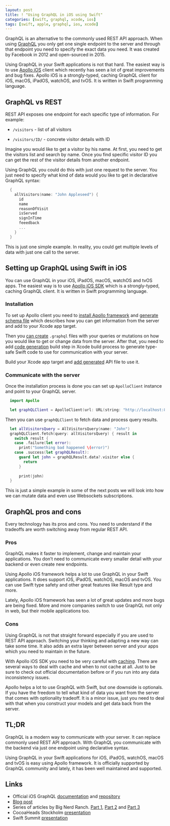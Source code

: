 ```yaml
---
layout: post
title: ! "Using GraphQL in iOS using Swift"
categories: [swift, graphql, xcode, ios]
tags: [swift, apple, graphql, ios, xcode]
---
```


GraphQL is an alternative to the commonly used REST API approach. When using [GraphQL](https://graphql.org/) you only get one single endpoint to the server and through that endpoint you need to specify the exact data you need. It was created by Facebook in 2012 and open-sourced in 2015.

Using GraphQL in your Swift applications is not that hard. The easiest way is to use [Apollo iOS](https://github.com/apollographql/apollo-ios) client which recently has seen a lot of great improvements and bug fixes. Apollo iOS is a strongly-typed, caching GraphQL client for iOS, macOS, iPadOS, watchOS, and tvOS. It is written in Swift programming language.

<!--more-->

## GraphQL vs REST

REST API exposes one endpoint for each specific type of information. For example:

* `/visitors` - list of all visitors

* `/visitors/ID/` - concrete visitor details with ID

Imagine you would like to get a visitor by his name. At first, you need to get the visitors list and search by name. Once you find specific visitor ID you can get the rest of the visitor details from another endpoint.

Using GraphQL you could do this with just one request to the server. You just need to specify what kind of data would you like to get in declarative GraphQL syntax:

```swift
  {
    allVisitors(name: "John Appleseed") {
      id
      name
      reasonOfVisit
      isServed
      signInTime
      feeedback
      ...
    } 
  }
```

This is just one simple example. In reality, you could get multiple levels of data with just one call to the server.

## Setting up GraphQL using Swift in iOS

You can use GraphQL in your iOS, iPadOS, macOS, watchOS and tvOS apps. The easiest way is to use [Apollo iOS SDK](https://github.com/apollographql/apollo-ios) which is a strongly-typed, caching GraphQL client. It is written in Swift programming language.

### Installation

To set up Apollo client you need to [install Apollo framework](https://www.apollographql.com/docs/ios/installation/#installing-the-apollo-framework) and [generate schema file](https://www.apollographql.com/docs/ios/installation/#adding-a-schema-file-to-your-target-directory) which describes how you can get information from the server and add to your Xcode app target.

Then you [can create](https://www.apollographql.com/docs/ios/installation/#creating-graphql-files-with-your-queries-or-mutations) `.graphql` files with your queries or mutations on how you would like to get or change data from the server. After that, you need to add [code generation](https://www.apollographql.com/docs/ios/installation/#adding-a-code-generation-build-step) build step in Xcode build process to generate type-safe Swift code to use for communication with your server.

Build your Xcode app target and [add generated](https://www.apollographql.com/docs/ios/installation/#adding-the-generated-api-file-to-your-target) API file to use it.

### Communicate with the server

Once the installation process is done you can set up `ApolloClient` instance and point to your GraphQL server.

```swift
  import Apollo

  let graphQLClient = ApolloClient(url: URL(string: "http://localhost:8080/graphql")!)
```
 
Then you can use `graphQLClient` to fetch data and process query results.

```swift
  let allVisitorsQuery = AllVisitorsQuery(name: "John")
  graphQLClient.fetch(query: allVisitorsQuery) { result in
    switch result {
    case .failure(let error):
      print("Something bad happened \(error)")
    case .success(let graphQLResult):
      guard let john = graphQLResult.data?.visitor else {
        return
      }
      
      print(john)  
  }
```

This is just a simple example in some of the next posts we will look into how we can mutate data and even use Websockets subscriptions.

## GraphQL pros and cons

Every technology has its pros and cons. You need to understand if the tradeoffs are worth switching away from regular REST API.

### Pros

GraphQL makes it faster to implement, change and maintain your applications. You don’t need to communicate every smaller detail with your backend or even create new endpoints.

Using Apollo iOS framework helps a lot to use GraphQL in your Swift applications. It does support iOS, iPadOS, watchOS, macOS and tvOS. You can use Swift type safety and other great features like Result type and more. 

Lately, Apollo iOS framework has seen a lot of great updates and more bugs are being fixed. More and more companies switch to use GraphQL not only in web, but their mobile applications too.

### Cons

Using GraphQL is not that straight forward especially if you are used to REST API approach. Switching your thinking and adapting a new way can take some time. It also adds an extra layer between server and your apps which you need to maintain in the future.

With Apollo iOS SDK you need to be very careful with [caching](https://www.apollographql.com/docs/ios/watching-queries/). There are several ways to deal with cache and when to not cache at all. Just to be sure to check out official documentation before or if you run into any data inconsistency issues.

Apollo helps a lot to use GraphQL with Swift, but one downside is optionals. If you have the freedom to tell what kind of data you want from the server that comes with optionality tradeoff. It is a minor issue, just you need to deal with that when you construct your models and get data back from the server.

## TL;DR

GraphQL is a modern way to communicate with your server. It can replace commonly used REST API approach. With GraphQL you communicate with the backend via just one endpoint using declarative syntax.

Using GraphQL in your Swift applications for iOS, iPadOS, watchOS, macOS and tvOS is easy using Apollo framework. It is officially supported by GraphQL community and lately, it has been well maintained and supported.

## Links

* Official iOS GraphQL [documentation](https://www.apollographql.com/docs/ios/) and [repository](https://github.com/apollographql/apollo-ios)
* [Blog post](https://troubled.pro/2019/02/graphql.html)
* Series of articles by Big Nerd Ranch. [Part 1](https://www.bignerdranch.com/blog/using-graphql-in-production-ios-applications-part-1/), [Part 2](https://www.bignerdranch.com/blog/using-graphql-in-production-ios-applications-part-2/) and [Part 3](https://www.bignerdranch.com/blog/using-graphql-in-production-ios-applications-part-3/)
* CocoaHeads Stockholm [presentation](https://www.youtube.com/watch?v=ArMgdV-VwJ8)
* Swift Summit [presentation](https://www.skilled.io/u/swiftsummit/interfacing-with-graphql-in-swift)
